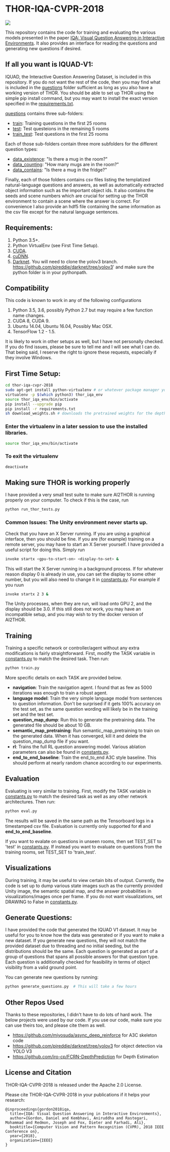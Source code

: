 # THOR-IQA-CVPR-2018
![](visualizations/video.gif)

This repository contains the code for training and evaluating the various models
presented in the paper [IQA: Visual Question Answering in Interactive Environments](https://arxiv.org/pdf/1712.03316.pdf).
It also provides an interface for reading the questions and generating new questions if desired.

## If all you want is IQUAD-V1:
IQUAD, the Interactive Question Answering Dataset, is included in this repository.
If you do not want the rest of the code, then you may find what is included in the [questions](questions) folder sufficient as long as you also have a working version of THOR.
You should be able to set up THOR using the simple pip install command, but you may want to install the exact version specified in the [requirements.txt](reqirements.txt).

[questions](questions) contains three sub-folders:
- [train](questions/train): Training questions in the first 25 rooms
- [test](questions/test): Test questeions in the remaining 5 rooms
- [train_test](questions/train_test): Test questions in the first 25 rooms

Each of those sub-folders contain three more subfolders for the different question types:
- [data_existence](questions/train/data_existence): "Is there a mug in the room?"
- [data_counting](questions/train/data_counting): "How many mugs are in the room?"
- [data_contains](questions/train/data_contains): "Is there a mug in the fridge?"

Finally, each of those folders contains csv files listing the  templatized natural-language questions and answers, as well as automatically extracted object information such as the important object ids.
It also contains the seeds and scene numbers which are crucial for setting up the THOR environment to contain a scene where the answer is correct.
For convenience I also provide an hdf5 file containing the same information as the csv file except for the natural language sentences.

## Requirements:
1. Python 3.5+.
2. Python VirtualEnv (see First Time Setup).
3. [CUDA](https://developer.nvidia.com/cuda-downloads).
4. [cuDNN](https://developer.nvidia.com/cudnn).
5. [Darknet](https://pjreddie.com/darknet/install/). You will need to clone the yolov3 branch. https://github.com/pjreddie/darknet/tree/yolov3' and make sure the python folder is in your pythonpath.

## Compatibility
This code is known to work in any of the following configurations
1. Python 3.5, 3.6, possibly Python 2.7 but may require a few function name changes.
2. CUDA 8, CUDA 9.
3. Ubuntu 14.04, Ubuntu 16.04, Possibly Mac OSX.
4. TensorFlow 1.2 - 1.5.

It is likely to work in other setups as well, but I have not personally checked. If you do find issues, please be sure to tell me and I will see what I can do.
That being said, I reserve the right to ignore these requests, especially if they involve Windows.

## First Time Setup:
```bash
cd thor-iqa-cvpr-2018
sudo apt-get install python-virtualenv # or whatever package manager you use
virtualenv -p $(which python3) thor_iqa_env
source thor_iqa_env/bin/activate
pip install --upgrade pip
pip install -r requirements.txt
sh download_weights.sh # downloads the pretrained weights for the depth estimation network, yolov3 trained on THOR, and various networks described in the paper.
```
### Enter the virtualenv in a later session to use the installed libraries.
```bash
source thor_iqa_env/bin/activate
```
### To exit the virtualenv
```bash
deactivate
```

## Making sure THOR is working properly
I have provided a very small test suite to make sure AI2THOR is running properly on your computer. To check if this is the case, run
```bash
python run_thor_tests.py
```
### Common Issues: The Unity environment never starts up.
Check that you have an X Server running. If you are using a graphical interface, then you should be fine.
If you are (for example) training on a remote server, you may have to start an X Server yourself.
I have provided a useful script for doing this. Simply run
```bash
invoke startx <gpu-to-start-on> <display-to-set> &
```
This will start the X Server running in a background process. If for whatever reason display 0 is already in use,
you can set the display to some other number, but you will also need to change it in [constants.py](constants.py).
For example if you ruun
```bash
invoke startx 2 3 &
```
The Unity processes, when they are run, will load onto GPU 2, and the display should be 3.0.
If this still does not work, you may have an incompatible setup, and you may wish to try the docker version of AI2THOR.


## Training
Training a specific network or controller/agent without any extra modifications is fairly straightforward.
First, modify the TASK variable in [constants.py](constants.py) to match the desired task. Then run:
```bash
python train.py
```
More specific details on each TASK are provided below.
- **navigation**: Train the navigation agent. I found that as few as 5000 iterations was enough to train a robust agent.
- **language model**: Train the very simple language model from sentences to question information. Don't be surprised if it gets 100% accuracy on the test set, as the same question wording will likely be in the training set and the test set.
- **question_map_dump**: Run this to generate the pretraining data. The generated file should be about 10 GB.
- **semantic_map_pretraining**: Run semantic_map_pretraining to train on the generated data. When it has converged, kill it and delete the question_map_dump file if you want.
- **rl**: Trains the full RL question answering model. Various ablation parameters can also be found in [constants.py](constants.py).
- **end_to_end_baseline**: Train the end_to_end A3C style baseline. This should perform at nearly random chance according to our experiments.

## Evaluation
Evaluating is very similar to training. First, modify the TASK variable in [constants.py](constants.py)
to match the desired task as well as any other network architectures. 
Then run:
```bash
python eval.py
```
The results will be saved in the same path as the Tensorboard logs in a timestamped csv file.
Evaluation is currently only supported for **rl** and **end_to_end_baseline**.

If you want to evalate on questions in unseen rooms, then set TEST_SET to 'test' in [constants.py](constants.py).
If instead you want to evaluate on questions from the training rooms, set TEST_SET to 'train_test'.

## Visualizations
During training, it may be useful to view certain bits of output. 
Currently, the code is set up to dump various state images such as the currently provided Unity image,
the semantic spatial map, and the answer probabilities in visualizations/images once per frame. 
If you do not want visualizations, set DRAWING to False in [constants.py](constants.py).

## Generate Questions:
I have provided the code that generated the IQUAD V1 dataset. 
It may be useful for you to know how the data was generated or if you want to make a new dataset. 
If you generate new questions, they will not match the provided dataset due to threading and no initial seeding, but the distributions should be the same.
Each question is generated as part of a group of questions that spans all possible answers for that question type.
Each question is additionally checked for feasibility in terms of object visibility from a valid ground point.

You can generate new questions by running:
```bash
python generate_questions.py  # This will take a few hours
```

## Other Repos Used
Thanks to these repositories, I didn't have to do lots of hard work. The below projects were used by our code. If you use our code, make sure you can use theirs too, and please cite them as well.

- https://github.com/miyosuda/async_deep_reinforce for A3C skeleton code
- https://github.com/pjreddie/darknet/tree/yolov3 for object detection via YOLO V3
- https://github.com/iro-cp/FCRN-DepthPrediction for Depth Estimation

## License and Citation

THOR-IQA-CVPR-2018 is released under the Apache 2.0 License.

Please cite THOR-IQA-CVPR-2018 in your publications if it helps your research:
```
@inproceedings{gordon2018iqa,
  title={IQA: Visual Question Answering in Interactive Environments},
  author={Gordon, Daniel and Kembhavi, Aniruddha and Rastegari, Mohammad and Redmon, Joseph and Fox, Dieter and Farhadi, Ali},
  booktitle={Computer Vision and Pattern Recognition (CVPR), 2018 IEEE Conference on},
  year={2018},
  organization={IEEE}
}
```